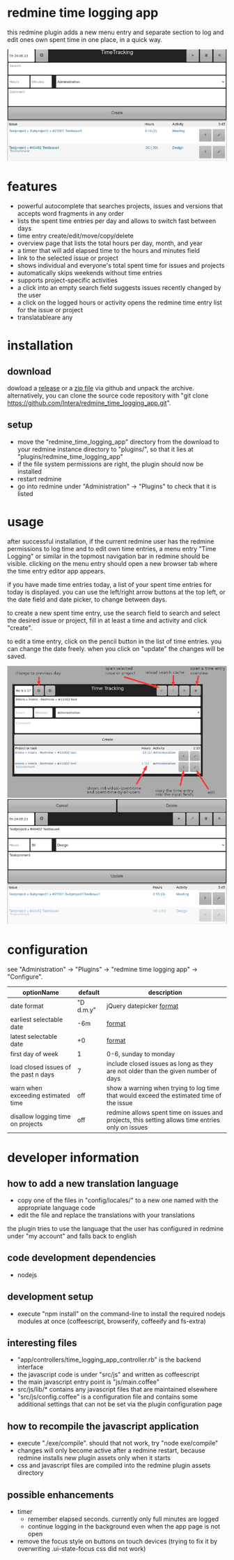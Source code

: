 # redmine time logging app
this redmine plugin adds a new menu entry and separate section to log and edit ones own spent time in one place, in a quick way.

![screenshot-1](other/screenshots/main.png?raw=true)

# features
* powerful autocomplete that searches projects, issues and versions that accepts word fragments in any order
* lists the spent time entries per day and allows to switch fast between days
* time entry create/edit/move/copy/delete
* overview page that lists the total hours per day, month, and year
* a timer that will add elapsed time to the hours and minutes field
* link to the selected issue or project
* shows individual and everyone's total spent time for issues and projects
* automatically skips weekends without time entries
* supports project-specific activities
* a click into an empty search field suggests issues recently changed by the user
* a click on the logged hours or activity opens the redmine time entry list for the issue or project
* translatableare any

# installation
## download
dowload a [release](https://github.com/Intera/redmine_time_logging_app/releases) or a [zip file](https://github.com/Intera/redmine_time_logging_app/archive/master.zip) via github and unpack the archive.
alternatively, you can clone the source code repository with "git clone https://github.com/Intera/redmine_time_logging_app.git".

## setup
* move the "redmine_time_logging_app" directory from the download to your redmine instance directory to "plugins/", so that it lies at "plugins/redmine_time_logging_app"
* if the file system permissions are right, the plugin should now be installed
* restart redmine
* go into redmine under "Administration" -> "Plugins" to check that it is listed

# usage
after successful installation, if the current redmine user has the redmine permissions to log time and to edit own time entries, a menu entry "Time Logging" or similar in the topmost navigation bar in redmine should be visible.
clicking on the menu entry should open a new browser tab where the time entry editor app appears.

if you have made time entries today, a list of your spent time entries for today is displayed.
you can use the left/right arrow buttons at the top left, or the date field and date picker, to change between days.

to create a new spent time entry, use the search field to search and select the desired issue or project, fill in at least a time and activity and click "create".

to edit a time entry, click on the pencil button in the list of time entries. you can change the date freely. when you click on "update" the changes will be saved.

![screenshot-2](other/screenshots/arrows.png?raw=true)
![screenshot-3](other/screenshots/edit.png?raw=true)

# configuration
see "Administration" -> "Plugins" -> "redmine time logging app" -> "Configure".

|optionName|default|description|
----|----|----
|date format|"D d.m.y"|jQuery datepicker [format](https://api.jqueryui.com/datepicker/#utility-formatDate)|
|earliest selectable date|-6m|[format](https://api.jqueryui.com/datepicker/#option-minDate)|
|latest selectable date|+0|[format](https://api.jqueryui.com/datepicker/#option-minDate)|
|first day of week|1|0-6, sunday to monday|
|load closed issues of the past n days|7|include closed issues as long as they are not older than the given number of days|
|warn when exceeding estimated time|off|show a warning when trying to log time that would exceed the estimated time of the issue|
|disallow logging time on projects|off|redmine allows spent time on issues and projects, this setting allows time entries only on issues|

# developer information
## how to add a new translation language
* copy one of the files in "config/locales/" to a new one named with the appropriate language code
* edit the file and replace the translations with your translations

the plugin tries to use the language that the user has configured in redmine under "my account" and falls back to english

## code development dependencies
* nodejs

## development setup
* execute "npm install" on the command-line to install the required nodejs modules at once (coffeescript, browserify, coffeeify and fs-extra)

## interesting files
* "app/controllers/time_logging_app_controller.rb" is the backend interface
* the javascript code is under "src/js" and written as coffeescript
* the main javascript entry point is "js/main.coffee"
* src/js/lib/* contains any javascript files that are maintained elsewhere
* "src/js/config.coffee" is a configuration file and contains some additional settings that can not be set via the plugin configuration page

## how to recompile the javascript application
* execute "./exe/compile". should that not work, try "node exe/compile"
* changes will only become active after a redmine restart, because redmine installs new plugin assets only when it starts
* css and javascript files are compiled into the redmine plugin assets directory

## possible enhancements
* timer
  * remember elapsed seconds. currently only full minutes are logged
  * continue logging in the background even when the app page is not open
* remove the focus style on buttons on touch devices (trying to fix it by overwriting .ui-state-focus css did not work)
